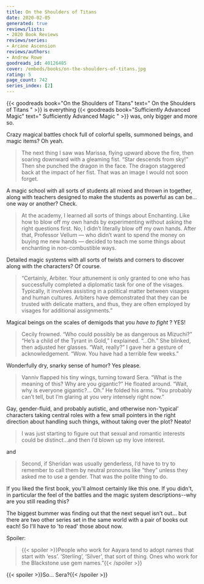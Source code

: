 ```yaml
---
title: On the Shoulders of Titans
date: 2020-02-05
generated: true
reviews/lists:
- 2020 Book Reviews
reviews/series:
- Arcane Ascension
reviews/authors:
- Andrew Rowe
goodreads_id: 40126485
cover: /embeds/books/on-the-shoulders-of-titans.jpg
rating: 5
page_count: 742
series_index: [2]
---
```

{{< goodreads book="On the Shoulders of Titans" text=" On the Shoulders of Titans " >}} is everything {{< goodreads book="Sufficiently Advanced Magic" text=" Sufficiently Advanced Magic " >}} was, only bigger and more so.  

Crazy magical battles chock full of colorful spells, summoned beings, and magic items? Oh yeah.  

<!--more-->

> The next thing I saw was Marissa, flying upward above the fire, then soaring downward with a gleaming fist. “Star descends from sky!” Then she punched the dragon in the face. The dragon staggered back at the impact of her fist. That was an image I would not soon forget.

A magic school with all sorts of students all mixed and thrown in together, along with teachers designed to make the students as powerful as can be... one way or another? Check.  

> At the academy, I learned all sorts of things about Enchanting. Like how to blow off my own hands by experimenting without asking the right questions first. No, I didn’t literally blow off my own hands. After that, Professor Vellum — who didn’t want to spend the money on buying me new hands — decided to teach me some things about enchanting in non-combustible ways.

Detailed magic systems with all sorts of twists and corners to discover along with the characters? Of course.  

> “Certainly, Arbiter. Your attunement is only granted to one who has successfully completed a diplomatic task for one of the visages. Typically, it involves assisting in a political matter between visages and human cultures. Arbiters have demonstrated that they can be trusted with delicate matters, and thus, they are often employed by visages for additional assignments.”

Magical beings on the scales of demigods that you _have to fight_ ? YES!  

> Cecily frowned. “Who could possibly be as dangerous as Mizuchi?” “He’s a child of the Tyrant in Gold,” I explained. “...Oh.” She blinked, then adjusted her glasses. “Wait, really?” I gave her a gesture of acknowledgement. “Wow. You have had a terrible few weeks.”

Wonderfully dry, snarky sense of humor? Yes please.  

> Vanniv flapped his tiny wings, turning toward Sera. “What is the meaning of this? Why are you gigantic?” He floated around. “Wait, why is everyone gigantic?... Oh.” He folded his arms. “You probably can’t tell, but I’m glaring at you very intensely right now.”

Gay, gender-fluid, and probably autistic, and otherwise non-'typical' characters taking central roles with a few small pointers in the right direction about handling such things, without taking over the plot? Neato!  

> I was just starting to figure out that sexual and romantic interests could be distinct...and then I’d blown up my love interest.

and  

> Second, if Sheridan was usually genderless, I’d have to try to remember to call them by neutral pronouns like “they” unless they asked me to use a gender. That was the polite thing to do.

If you liked the first book, you'll almost certainly like this one. If you didn't, in particular the feel of the battles and the magic system descriptions--why are you still reading this?  

The biggest bummer was finding out that the next sequel isn't out... but there are two other series set in the same world with a pair of books out each! So I'll have to 'to read' those about now.  

Spoiler:  

> {{< spoiler >}}People who work for Aayara tend to adopt names that start with ‘ess’. ‘Sterling’, ‘Silver’, that sort of thing. Ones who work for the Blackstone use gem names.”{{< /spoiler >}}

{{< spoiler >}}So... Sera?{{< /spoiler >}}